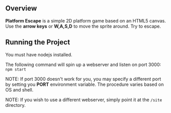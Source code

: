 ## Overview
**Platform Escape** is a simple 2D platform game based on an HTML5 canvas.  Use the **arrow keys** or **W,A,S,D** to move
the sprite around. Try to escape.

## Running the Project ##
You must have nodejs installed.

The following command will spin up a webserver and listen on port 3000:
	```
	npm start
	```

NOTE: If port 3000 doesn't work for you, you may specify a different port by setting you **PORT** environment variable. The procedure varies based on OS and shell.

NOTE: If you wish to use a different webserver, simply point it at the `/site` directory.